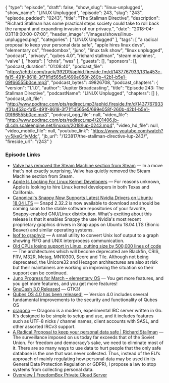 {
  "type": "episode",
  "draft": false,
  "show_slug": "linux-unplugged",
  "show_name": "LINUX Unplugged",
  "episode": 243,
  "slug": "243",
  "episode_padded": "0243",
  "title": "The Stallman Directive",
  "description": "Richard Stallman has some practical steps society could take to roll back the rampant and expanding invasion of our privacy.",
  "date": "2018-04-03T18:00:00-07:00",
  "header_image": "/images/shows/linux-unplugged.png",
  "categories": [
    "LINUX Unplugged"
  ],
  "tags": [
    "a radical proposal to keep your personal data safe",
    "apple hires linux devs",
    "elementary os",
    "freedombox",
    "juno",
    "linux talk show",
    "linux unplugged",
    "podcast",
    "privacy",
    "qubes 4.0",
    "richard stallman",
    "steam machines",
    "valve"
  ],
  "hosts": [
    "chris",
    "wes"
  ],
  "guests": [],
  "sponsors": [],
  "podcast_duration": "01:08:40",
  "podcast_file": "https://chtbl.com/track/392D9/aphid.fireside.fm/d/1437767933/f31a453c-fa15-491f-8618-3f71f1d565e5/699e058f-260b-42b1-b5e1-09f66555b0ce.mp3",
  "podcast_bytes": 49826708,
  "podcast_chapters": {
    "version": "1.1.0",
    "author": "Jupiter Broadcasting",
    "title": "Episode 243: The Stallman Directive",
    "podcastName": "LINUX Unplugged",
    "chapters": []
  },
  "podcast_alt_file": "http://www.podtrac.com/pts/redirect.mp3/aphid.fireside.fm/d/1437767933/f31a453c-fa15-491f-8618-3f71f1d565e5/699e058f-260b-42b1-b5e1-09f66555b0ce.mp3",
  "podcast_ogg_file": null,
  "video_file": "http://www.podtrac.com/pts/redirect.mp4/201406.jb-dl.cdn.scaleengine.net/linuxun/2018/lup-0243.mp4",
  "video_hd_file": null,
  "video_mobile_file": null,
  "youtube_link": "https://www.youtube.com/watch?v=5jkeGr1yMdc",
  "jb_url": "/123817/the-stallman-directive-lup-243/",
  "fireside_url": "/243"
}


### Episode Links

  * [Valve has removed the Steam Machine section from Steam](https://www.gamingonlinux.com/articles/valve-has-removed-the-steam-machine-section-from-steam.11505 "Valve has removed the Steam Machine section from Steam") — In a move that's not exactly surprising, Valve has quietly removed the Steam Machine section from Steam.
  * [Apple Is Looking For Linux Kernel Developers](https://www.phoronix.com/scan.php?page=news_item&px=Apple-Hiring-For-Linux-Kernel "Apple Is Looking For Linux Kernel Developers") — For reasons unknown, Apple is looking to hire Linux kernel developers in both Texas and California.
  * [Canonical's Snappy Now Supports Latest Nvidia Drivers on Ubuntu 18.04 LTS](http://news.softpedia.com/news/canonical-s-snappy-now-supports-latest-nvidia-drivers-on-ubuntu-18-04-lts-520506.shtml "Canonical's Snappy Now Supports Latest Nvidia Drivers on Ubuntu 18.04 LTS") — Snapd 2.32.2 is now available to download and should be coming soon to the stable software repositories of your favorite, Snappy-enabled GNU/Linux distribution. What's exciting about this release is that it enables Snappy the use Nvidia's most recent proprietary graphics drivers in Snap apps on Ubuntu 18.04 LTS (Bionic Beaver) and similar operating systems.
  * [lsof to graphviz](https://github.com/zevv/lsofgraph "lsof to graphviz") — A small utility to convert Unix lsof output to a graph showing FIFO and UNIX interprocess communication.
  * [Old CPUs losing support in Linux, cutting size by 500,000 lines of code](https://www.neowin.net/news/old-cpus-losing-support-in-linux-cutting-size-by-500000-lines-of-code "Old CPUs losing support in Linux, cutting size by 500,000 lines of code") — The architectures which will become deprecated are Blackfin, CRIS, FRV, M32R, Metag, MN10300, Score and Tile. Although not being deprecated, the Unicore32 and Hexagon architectures are also at risk but their maintainers are working on improving the situation so their support can be continued.
  * [Juno Progress for March – elementary OS](https://medium.com/elementaryos/juno-progress-for-march-6fd2d553c237 "Juno Progress for March – elementary OS") — You get more features, and you get more features, and you get more features!
  * [GnuCash 3.0 Released](https://lists.gnucash.org/pipermail/gnucash-user/2018-April/075866.html "GnuCash 3.0 Released") — GTK3!
  * [Qubes OS 4.0 has been released!](https://www.qubes-os.org/news/2018/03/28/qubes-40/ "Qubes OS 4.0 has been released!") — Version 4.0 includes several fundamental improvements to the security and functionality of Qubes OS
  * [oragono](https://github.com/oragono/oragono/blob/master/README.md "oragono") — Oragono is a modern, experimental IRC server written in Go. It's designed to be simple to setup and use, and it includes features such as UTF-8 nicks / channel names, client accounts with SASL, and other assorted IRCv3 support.
  * [A Radical Proposal to keep your personal data safe | Richard Stallman](https://www.theguardian.com/commentisfree/2018/apr/03/facebook-abusing-data-law-privacy-big-tech-surveillance "A Radical Proposal to keep your personal data safe | Richard Stallman") — The surveillance imposed on us today far exceeds that of the Soviet Union. For freedom and democracy’s sake, we need to eliminate most of it. There are so many ways to use data to hurt people that the only safe database is the one that was never collected. Thus, instead of the EU’s approach of mainly regulating how personal data may be used (in its General Data Protection Regulation or GDPR), I propose a law to stop systems from collecting personal data.
  * [Overview | FreedomBox Private Cloud Server](https://freedombox.org/ "Overview | FreedomBox Private Cloud Server")


